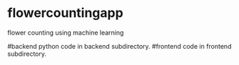 # flowercountingapp
flower counting using machine learning

#backend python code in backend subdirectory.
#frontend code in frontend subdirectory.

